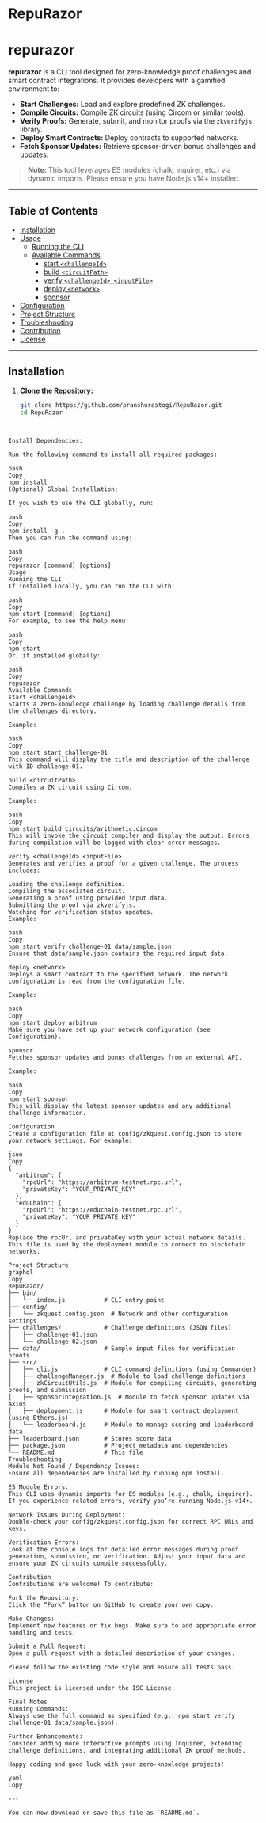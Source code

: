 # RepuRazor

# repurazor

**repurazor** is a CLI tool designed for zero-knowledge proof challenges and smart contract integrations. It provides developers with a gamified environment to:

- **Start Challenges:** Load and explore predefined ZK challenges.
- **Compile Circuits:** Compile ZK circuits (using Circom or similar tools).
- **Verify Proofs:** Generate, submit, and monitor proofs via the `zkverifyjs` library.
- **Deploy Smart Contracts:** Deploy contracts to supported networks.
- **Fetch Sponsor Updates:** Retrieve sponsor-driven bonus challenges and updates.

> **Note:** This tool leverages ES modules (chalk, inquirer, etc.) via dynamic imports. Please ensure you have Node.js v14+ installed.

---

## Table of Contents

- [Installation](#installation)
- [Usage](#usage)
  - [Running the CLI](#running-the-cli)
  - [Available Commands](#available-commands)
    - [start `<challengeId>`](#start-challengeid)
    - [build `<circuitPath>`](#build-circuitpath)
    - [verify `<challengeId> <inputFile>`](#verify-challengeid-inputfile)
    - [deploy `<network>`](#deploy-network)
    - [sponsor](#sponsor)
- [Configuration](#configuration)
- [Project Structure](#project-structure)
- [Troubleshooting](#troubleshooting)
- [Contribution](#contribution)
- [License](#license)

---

## Installation

1. **Clone the Repository:**

   ```bash
   git clone https://github.com/pranshurastogi/RepuRazor.git
   cd RepuRazor
```


Install Dependencies:

Run the following command to install all required packages:

bash
Copy
npm install
(Optional) Global Installation:

If you wish to use the CLI globally, run:

bash
Copy
npm install -g .
Then you can run the command using:

bash
Copy
repurazor [command] [options]
Usage
Running the CLI
If installed locally, you can run the CLI with:

bash
Copy
npm start [command] [options]
For example, to see the help menu:

bash
Copy
npm start
Or, if installed globally:

bash
Copy
repurazor
Available Commands
start <challengeId>
Starts a zero-knowledge challenge by loading challenge details from the challenges directory.

Example:

bash
Copy
npm start start challenge-01
This command will display the title and description of the challenge with ID challenge-01.

build <circuitPath>
Compiles a ZK circuit using Circom.

Example:

bash
Copy
npm start build circuits/arithmetic.circom
This will invoke the circuit compiler and display the output. Errors during compilation will be logged with clear error messages.

verify <challengeId> <inputFile>
Generates and verifies a proof for a given challenge. The process includes:

Loading the challenge definition.
Compiling the associated circuit.
Generating a proof using provided input data.
Submitting the proof via zkverifyjs.
Watching for verification status updates.
Example:

bash
Copy
npm start verify challenge-01 data/sample.json
Ensure that data/sample.json contains the required input data.

deploy <network>
Deploys a smart contract to the specified network. The network configuration is read from the configuration file.

Example:

bash
Copy
npm start deploy arbitrum
Make sure you have set up your network configuration (see Configuration).

sponsor
Fetches sponsor updates and bonus challenges from an external API.

Example:

bash
Copy
npm start sponsor
This will display the latest sponsor updates and any additional challenge information.

Configuration
Create a configuration file at config/zkquest.config.json to store your network settings. For example:

json
Copy
{
  "arbitrum": {
    "rpcUrl": "https://arbitrum-testnet.rpc.url",
    "privateKey": "YOUR_PRIVATE_KEY"
  },
  "eduChain": {
    "rpcUrl": "https://educhain-testnet.rpc.url",
    "privateKey": "YOUR_PRIVATE_KEY"
  }
}
Replace the rpcUrl and privateKey with your actual network details. This file is used by the deployment module to connect to blockchain networks.

Project Structure
graphql
Copy
RepuRazor/
├── bin/
│   └── index.js           # CLI entry point
├── config/
│   └── zkquest.config.json  # Network and other configuration settings
├── challenges/            # Challenge definitions (JSON files)
│   ├── challenge-01.json
│   └── challenge-02.json
├── data/                  # Sample input files for verification proofs
├── src/
│   ├── cli.js             # CLI command definitions (using Commander)
│   ├── challengeManager.js  # Module to load challenge definitions
│   ├── zkCircuitUtils.js  # Module for compiling circuits, generating proofs, and submission
│   ├── sponsorIntegration.js  # Module to fetch sponsor updates via Axios
│   ├── deployment.js      # Module for smart contract deployment (using Ethers.js)
│   └── leaderboard.js     # Module to manage scoring and leaderboard data
├── leaderboard.json       # Stores score data
├── package.json           # Project metadata and dependencies
└── README.md              # This file
Troubleshooting
Module Not Found / Dependency Issues:
Ensure all dependencies are installed by running npm install.

ES Module Errors:
This CLI uses dynamic imports for ES modules (e.g., chalk, inquirer). If you experience related errors, verify you’re running Node.js v14+.

Network Issues During Deployment:
Double-check your config/zkquest.config.json for correct RPC URLs and keys.

Verification Errors:
Look at the console logs for detailed error messages during proof generation, submission, or verification. Adjust your input data and ensure your ZK circuits compile successfully.

Contribution
Contributions are welcome! To contribute:

Fork the Repository:
Click the “Fork” button on GitHub to create your own copy.

Make Changes:
Implement new features or fix bugs. Make sure to add appropriate error handling and tests.

Submit a Pull Request:
Open a pull request with a detailed description of your changes.

Please follow the existing code style and ensure all tests pass.

License
This project is licensed under the ISC License.

Final Notes
Running Commands:
Always use the full command as specified (e.g., npm start verify challenge-01 data/sample.json).

Further Enhancements:
Consider adding more interactive prompts using Inquirer, extending challenge definitions, and integrating additional ZK proof methods.

Happy coding and good luck with your zero-knowledge projects!

yaml
Copy

---

You can now download or save this file as `README.md`.